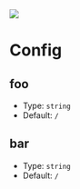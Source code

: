 <img  src="https://img.insight.co.kr/static/2016/08/12/700/7US4164XAX997B6I8038.jpg">

# Config

## foo

- Type: `string`
- Default: `/`

## bar

- Type: `string`
- Default: `/`
